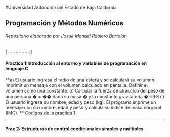#Universidad Autonoma del Estado de Baja California
## Programación y Métodos Numéricos


###### Repositorio elaborado por Josue Manuel Roblero Bartolon

[========]

#### Practica 1:Introducción al entorno y variables de programación en lenguaje C

**a) El usuario ingresa el radio de una esfera y se calculará su volumen. Imprimir un mensaje con el volumen calculado en pantalla. Definir el volumen como una constante.
b) Calcular la fuerza de atracción del peso de una persona � = �� dada su masa � y la constante gravitatoria � =9.8 
c) El usuario ingresa su nombre, edad y peso (kg). El programa imprime un mensaje con su nombre, edad y peso y calcula su índice de masa corporal (IMC).
**
[Codigos de la practica 1 ](https://github.com/JosueManuelRoblero/Proyecto_PyM_2020_2/tree/main/Practica%201*)

------------

#### Prac 2: Estructuras de control condicionales simples y múltiples


